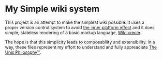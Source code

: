 My Simple wiki system
=====================

This project is an attempt to make the simplest wiki possible. It uses a proper
version control system to avoid [the inner platform effect][inner-platform] and it does
simple, stateless rendering of a basic markup language, [Wiki creole][creole].

The hope is that this simplicity leads to composability and extensibility. In a
way, these files represent my effort to understand and fully appreaciate [The
Unix Philosophy™][unix-philosophy].

[inner-platform]: https://thedailywtf.com/articles/The_Enterprise_Rules_Engine
[unix-philosophy]: http://www.catb.org/~esr/writings/taoup/html/ch01s06.html
[creole]: http://www.wikicreole.org/
